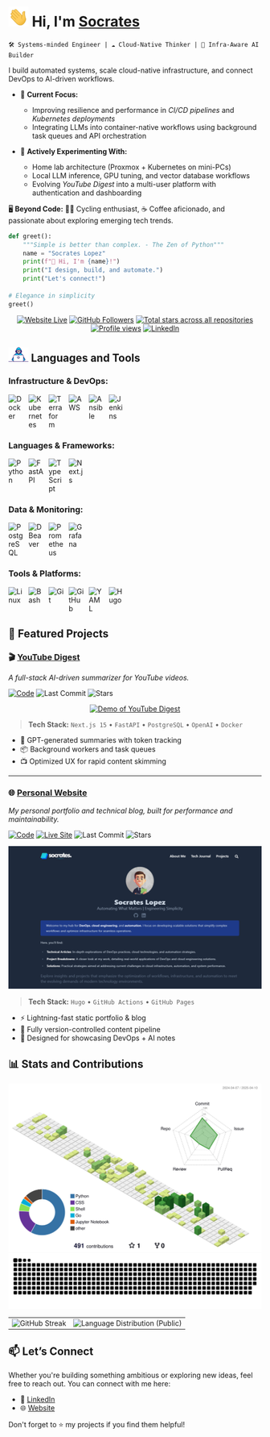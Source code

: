 # <img src="assets/Hi.gif" width="40px"> Hi, I'm [**Socrates**](https://socrabytes.github.io/) 

`🛠️ Systems-minded Engineer | ☁️ Cloud-Native Thinker | 🧠 Infra-Aware AI Builder`

I build automated systems, scale cloud-native infrastructure, and connect DevOps to AI-driven workflows.

- 🔭 **Current Focus:**
  - Improving resilience and performance in *CI/CD pipelines* and *Kubernetes deployments*
  - Integrating LLMs into container-native workflows using background task queues and API orchestration

- 🚧 **Actively Experimenting With:**
  - Home lab architecture (Proxmox + Kubernetes on mini-PCs)
  - Local LLM inference, GPU tuning, and vector database workflows
  - Evolving *YouTube Digest* into a multi-user platform with authentication and dashboarding

🖥️ **Beyond Code:** 🚴‍♂️ Cycling enthusiast, ☕ Coffee aficionado, and passionate about exploring emerging tech trends.

```python
def greet():
    """Simple is better than complex. - The Zen of Python"""
    name = "Socrates Lopez"
    print(f"👋 Hi, I'm {name}!")
    print("I design, build, and automate.")
    print("Let's connect!")

# Elegance in simplicity
greet()
```

<!-- Social badges section -->

<p align="center">
  <a href="https://socrabytes.github.io">
    <img alt="Website Live" title="Visit my website" src="https://custom-icon-badges.demolab.com/website?url=https%3A%2F%2Fsocrabytes.github.io&up_message=Live&down_color=e1e7ec&style=plastic&logo=globe&logoSize=auto&labelColor=3caea3&color=a8eec1&link=https%3A%2F%2Fsocrabytes.github.io%2F"/></a>
  <a href="https://github.com/socrabytes?tab=followers">
    <img alt="GitHub Followers" title="Follow me on GitHub" src="https://custom-icon-badges.demolab.com/github/followers/socrabytes?style=plastic&logo=user-plus&logoSource=feather&logoSize=auto&label=Follow&labelColor=6175de&color=d4def8&link=https%3A%2F%2Fgithub.com%2Fsocrabytes%3Ftab%3Dfollowers"/></a>
  <a href="https://github.com/socrabytes?tab=repositories&sort=stargazers">
    <img alt="Total stars across all repositories" title="Total stars on GitHub" src="https://custom-icon-badges.demolab.com/github/stars/socrabytes?style=plastic&logo=stars&logoSize=auto&logoColor=fdf3d7&labelColor=f4ca64&color=fdf3d7&link=https%3A%2F%2Fgithub.com%2Fsocrabytes%3Ftab%3Drepositories%26sort%3Dstargazers"/></a>
  <a href="https://github.com/socrabytes">
    <img alt="Profile views" title="Total Profile Views" src="https://komarev.com/ghpvc/?username=socrabytes&color=b0b0b0&style=plastic&label=VIEWS&abbreviated=true"/></a>
  <a href="https://www.linkedin.com/in/socrateslopez/">
    <img alt="LinkedIn" title="Connect with me on LinkedIn" src="https://img.shields.io/badge/%2Fsocrateslopez-blue?style=plastic&logo=linkedin&logoSize=auto&labelColor=3183c8&color=3183c8&link=%22https%3A%2F%2Fwww.linkedin.com%2Fin%2Fsocrateslopez%2F%22"/></a>
</p>

<!-- Languages & Tools -->

## <img src="assets/developer.gif" width="40px"> Languages and Tools

### Infrastructure & DevOps:
<img align="left" alt="Docker" width="30px" style="padding-right:10px;" src="https://cdn.jsdelivr.net/gh/devicons/devicon/icons/docker/docker-original.svg"/>
<img align="left" alt="Kubernetes" width="30px" style="padding-right:10px;" src="https://cdn.jsdelivr.net/gh/devicons/devicon/icons/kubernetes/kubernetes-plain.svg"/>
<img align="left" alt="Terraform" width="30px" style="padding-right:10px;" src="https://cdn.jsdelivr.net/gh/devicons/devicon/icons/terraform/terraform-original.svg"/>
<img align="left" alt="AWS" width="30px" style="padding-right:10px;" src="https://cdn.jsdelivr.net/gh/devicons/devicon/icons/amazonwebservices/amazonwebservices-original-wordmark.svg"/>
<img align="left" alt="Ansible" width="30px" style="padding-right:10px;" src="https://cdn.jsdelivr.net/gh/devicons/devicon/icons/ansible/ansible-original.svg"/>
<img align="left" alt="Jenkins" width="30px" style="padding-right:10px;" src="https://cdn.jsdelivr.net/gh/devicons/devicon/icons/jenkins/jenkins-original.svg"/>

<br clear="left"/>

### Languages & Frameworks:
<img align="left" alt="Python" width="30px" style="padding-right:10px;" src="https://cdn.jsdelivr.net/gh/devicons/devicon/icons/python/python-original.svg"/>
<img align="left" alt="FastAPI" width="30px" style="padding-right:10px;" src="https://cdn.jsdelivr.net/gh/devicons/devicon/icons/fastapi/fastapi-original.svg"/>
<img align="left" alt="TypeScript" width="30px" style="padding-right:10px;" src="https://cdn.jsdelivr.net/gh/devicons/devicon/icons/typescript/typescript-original.svg"/>
<img align="left" alt="Next.js" width="30px" style="padding-right:10px;" src="https://cdn.jsdelivr.net/gh/devicons/devicon/icons/nextjs/nextjs-original.svg"/>

<br clear="left"/>

### Data & Monitoring:
<img align="left" alt="PostgreSQL" width="30px" style="padding-right:10px;" src="https://cdn.jsdelivr.net/gh/devicons/devicon/icons/postgresql/postgresql-original.svg"/>
<img align="left" alt="DBeaver" width="30px" style="padding-right:10px;" src="https://cdn.jsdelivr.net/gh/devicons/devicon/icons/dbeaver/dbeaver-original.svg"/>
<img align="left" alt="Prometheus" width="30px" style="padding-right:10px;" src="https://cdn.jsdelivr.net/gh/devicons/devicon/icons/prometheus/prometheus-original.svg"/>
<img align="left" alt="Grafana" width="30px" style="padding-right:10px;" src="https://cdn.jsdelivr.net/gh/devicons/devicon/icons/grafana/grafana-original.svg"/>

<br clear="left"/>

### Tools & Platforms:
<img align="left" alt="Linux" width="30px" style="padding-right:10px;" src="https://cdn.jsdelivr.net/gh/devicons/devicon/icons/linux/linux-original.svg"/>
<img align="left" alt="Bash" width="30px" style="padding-right:10px;" src="https://cdn.jsdelivr.net/gh/devicons/devicon/icons/bash/bash-original.svg"/>
<img align="left" alt="Git" width="30px" style="padding-right:10px;" src="https://cdn.jsdelivr.net/gh/devicons/devicon/icons/git/git-original.svg"/>
<img align="left" alt="GitHub" width="30px" style="padding-right:10px;" src="https://cdn.jsdelivr.net/gh/devicons/devicon/icons/github/github-original.svg"/>
<img align="left" alt="YAML" width="30px" style="padding-right:10px;" src="https://cdn.jsdelivr.net/gh/devicons/devicon/icons/yaml/yaml-original.svg"/>
<img align="left" alt="Hugo" width="30px" style="padding-right:10px;" src="https://cdn.jsdelivr.net/gh/devicons/devicon/icons/hugo/hugo-original.svg"/>

<br clear="left"/>

<!-- Featured Projects -->

## 🚀 Featured Projects

### 🎬 [YouTube Digest](https://github.com/socrabytes/youtube-digest)

*A full-stack AI-driven summarizer for YouTube videos.*

[![Code](https://img.shields.io/badge/GitHub-Repo-blue?style=flat&logo=github)](https://github.com/socrabytes/youtube-digest) ![Last Commit](https://img.shields.io/github/last-commit/socrabytes/youtube-digest?style=flat&labelColor=grey) ![Stars](https://img.shields.io/github/stars/socrabytes/youtube-digest?style=flat&labelColor=grey)

<p align="center">
  <a href="https://github.com/socrabytes/youtube-digest" target="_blank">
    <img src="assets/ytd-demoGIF.gif" width="600px" alt="Demo of YouTube Digest" />
  </a>
</p>

> **Tech Stack:** `Next.js 15` • `FastAPI` • `PostgreSQL` • `OpenAI` • `Docker`

- 🧠 GPT-generated summaries with token tracking
- 📦 Background workers and task queues
- 📺 Optimized UX for rapid content skimming

---

### 🌐 [Personal Website](https://socrabytes.github.io) 
*My personal portfolio and technical blog, built for performance and maintainability.*

[![Code](https://img.shields.io/badge/GitHub-Repo-blue?style=flat&logo=github)](https://github.com/socrabytes/socrabytes.github.io) [![Live Site](https://img.shields.io/badge/Live%20Site-green?style=flat&logo=rocket)](https://socrabytes.github.io) ![Last Commit](https://img.shields.io/github/last-commit/socrabytes/socrabytes.github.io?style=flat&labelColor=grey) ![Stars](https://img.shields.io/github/stars/socrabytes/socrabytes.github.io?style=flat&labelColor=grey)
<p align="center">
  <a href="https://socrabytes.github.io" target="_blank">
    <img src="assets/website-preview-16x9.png" width="600px" alt="Preview of socrabytes.github.io site" />
  </a>
</p>

> **Tech Stack:** `Hugo` • `GitHub Actions` • `GitHub Pages`

- ⚡ Lightning-fast static portfolio & blog
- 🧰 Fully version-controlled content pipeline
- 🎨 Designed for showcasing DevOps + AI notes

## 📊 Stats and Contributions

<!-- 3D-Contribution Graph -->
<picture>
  <source media="(prefers-color-scheme: dark)" srcset="./profile-3d-contrib/profile-night-green.svg" />
  <source media="(prefers-color-scheme: light)" srcset="./profile-3d-contrib/profile-green-animate.svg" />
  <img alt="3D GitHub Contributions" src="./profile-3d-contrib/profile-green-animate.svg" />
</picture>

<!-- GitHub Snake Game -->
<picture>
  <source media="(prefers-color-scheme: dark)" srcset="dist/github-snake-dark.svg" />
  <source media="(prefers-color-scheme: light)" srcset="dist/github-snake.svg" />
  <img alt="github-snake" src="dist/github-snake.svg" />
</picture>

<!-- GitHub Streak Counter and Language Distribution (Public) Table -->
<table>
  <tr>
    <td>
      <!-- GitHub Streak Counter -->
      <picture>
        <source media="(prefers-color-scheme: dark)" srcset="https://streak-stats.demolab.com?user=socrabytes&theme=vue-dark&hide_border=true&bg_color=00000000" />
        <source media="(prefers-color-scheme: light)" srcset="https://streak-stats.demolab.com?user=socrabytes&theme=vue&hide_border=true" />
        <img alt="GitHub Streak" src="https://streak-stats.demolab.com?user=socrabytes&theme=vue&hide_border=true" />
      </picture>
    </td>
    <td>
      <!-- Language Distribution (Public) Card -->
      <picture>
        <source media="(prefers-color-scheme: dark)" srcset="https://github-readme-stats.vercel.app/api/top-langs/?username=socrabytes&layout=compact&theme=vue-dark&custom_title=Language%20Distribution%20(Public)&hide_border=true&bg_color=00000000" />
        <source media="(prefers-color-scheme: light)" srcset="https://github-readme-stats.vercel.app/api/top-langs/?username=socrabytes&layout=compact&theme=vue&custom_title=Language%20Distribution%20(Public)&hide_border=true" />
        <img alt="Language Distribution (Public)" src="https://github-readme-stats.vercel.app/api/top-langs/?username=socrabytes&layout=compact&theme=vue&custom_title=Language%20Distribution%20(Public)&hide_border=true" />
      </picture>
    </td>
  </tr>
</table>


## 📫  Let’s Connect

Whether you're building something ambitious or exploring new ideas, feel free to reach out. You can connect with me here:

- 💼 [LinkedIn](https://linkedin.com/in/socrateslopez)
- 🌐 [Website](https://socrabytes.github.io)

Don't forget to ⭐ my projects if you find them helpful!
